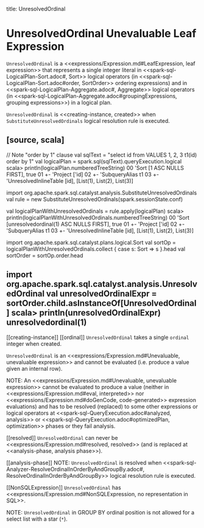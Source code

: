 title: UnresolvedOrdinal

# UnresolvedOrdinal Unevaluable Leaf Expression

`UnresolvedOrdinal` is a <<expressions/Expression.md#LeafExpression, leaf expression>> that represents a single integer literal in <<spark-sql-LogicalPlan-Sort.adoc#, Sort>> logical operators (in <<spark-sql-LogicalPlan-Sort.adoc#order, SortOrder>> ordering expressions) and in <<spark-sql-LogicalPlan-Aggregate.adoc#, Aggregate>> logical operators (in <<spark-sql-LogicalPlan-Aggregate.adoc#groupingExpressions, grouping expressions>>) in a logical plan.

`UnresolvedOrdinal` is <<creating-instance, created>> when `SubstituteUnresolvedOrdinals` logical resolution rule is executed.

[source, scala]
----
// Note "order by 1" clause
val sqlText = "select id from VALUES 1, 2, 3 t1(id) order by 1"
val logicalPlan = spark.sql(sqlText).queryExecution.logical
scala> println(logicalPlan.numberedTreeString)
00 'Sort [1 ASC NULLS FIRST], true
01 +- 'Project ['id]
02    +- 'SubqueryAlias t1
03       +- 'UnresolvedInlineTable [id], [List(1), List(2), List(3)]

import org.apache.spark.sql.catalyst.analysis.SubstituteUnresolvedOrdinals
val rule = new SubstituteUnresolvedOrdinals(spark.sessionState.conf)

val logicalPlanWithUnresolvedOrdinals = rule.apply(logicalPlan)
scala> println(logicalPlanWithUnresolvedOrdinals.numberedTreeString)
00 'Sort [unresolvedordinal(1) ASC NULLS FIRST], true
01 +- 'Project ['id]
02    +- 'SubqueryAlias t1
03       +- 'UnresolvedInlineTable [id], [List(1), List(2), List(3)]

import org.apache.spark.sql.catalyst.plans.logical.Sort
val sortOp = logicalPlanWithUnresolvedOrdinals.collect { case s: Sort => s }.head
val sortOrder = sortOp.order.head

import org.apache.spark.sql.catalyst.analysis.UnresolvedOrdinal
val unresolvedOrdinalExpr = sortOrder.child.asInstanceOf[UnresolvedOrdinal]
scala> println(unresolvedOrdinalExpr)
unresolvedordinal(1)
----

[[creating-instance]]
[[ordinal]]
`UnresolvedOrdinal` takes a single `ordinal` integer when created.

`UnresolvedOrdinal` is an <<expressions/Expression.md#Unevaluable, unevaluable expression>> and cannot be evaluated (i.e. produce a value given an internal row).

NOTE: An <<expressions/Expression.md#Unevaluable, unevaluable expression>> cannot be evaluated to produce a value (neither in <<expressions/Expression.md#eval, interpreted>> nor <<expressions/Expression.md#doGenCode, code-generated>> expression evaluations) and has to be resolved (replaced) to some other expressions or logical operators at <<spark-sql-QueryExecution.adoc#analyzed, analysis>> or <<spark-sql-QueryExecution.adoc#optimizedPlan, optimization>> phases or they fail analysis.

[[resolved]]
`UnresolvedOrdinal` can never be <<expressions/Expression.md#resolved, resolved>> (and is replaced at <<analysis-phase, analysis phase>>).

[[analysis-phase]]
NOTE: `UnresolvedOrdinal` is resolved when <<spark-sql-Analyzer-ResolveOrdinalInOrderByAndGroupBy.adoc#, ResolveOrdinalInOrderByAndGroupBy>> logical resolution rule is executed.

[[NonSQLExpression]]
`UnresolvedOrdinal` has <<expressions/Expression.md#NonSQLExpression, no representation in SQL>>.

NOTE: `UnresolvedOrdinal` in GROUP BY ordinal position is not allowed for a select list with a star (`*`).
